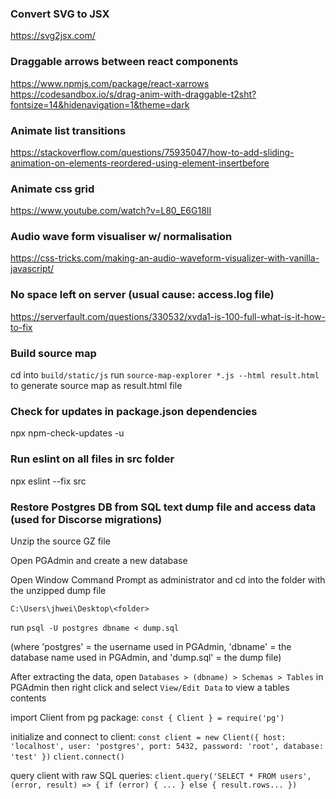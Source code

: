 ### Convert SVG to JSX

https://svg2jsx.com/

### Draggable arrows between react components

https://www.npmjs.com/package/react-xarrows
https://codesandbox.io/s/drag-anim-with-draggable-t2sht?fontsize=14&hidenavigation=1&theme=dark

### Animate list transitions

https://stackoverflow.com/questions/75935047/how-to-add-sliding-animation-on-elements-reordered-using-element-insertbefore

### Animate css grid

https://www.youtube.com/watch?v=L80_E6G18II

### Audio wave form visualiser w/ normalisation

https://css-tricks.com/making-an-audio-waveform-visualizer-with-vanilla-javascript/

### No space left on server (usual cause: access.log file)

https://serverfault.com/questions/330532/xvda1-is-100-full-what-is-it-how-to-fix

### Build source map

cd into `build/static/js`
run `source-map-explorer *.js --html result.html` to generate source map as result.html file

### Check for updates in package.json dependencies

npx npm-check-updates -u

### Run eslint on all files in src folder

npx eslint --fix src

### Restore Postgres DB from SQL text dump file and access data (used for Discorse migrations)

Unzip the source GZ file

Open PGAdmin and create a new database

Open Window Command Prompt as administrator and cd into the folder with the unzipped dump file

`C:\Users\jhwei\Desktop\<folder>`

run `psql -U postgres dbname < dump.sql`

(where 'postgres' = the username used in PGAdmin, 'dbname' = the database name used in PGAdmin, and 'dump.sql' = the dump file)

After extracting the data, open `Databases > (dbname) > Schemas > Tables` in PGAdmin then right click and select `View/Edit Data` to view a tables contents

import Client from pg package:
`const { Client } = require('pg')`

initialize and connect to client:
`const client = new Client({ host: 'localhost', user: 'postgres', port: 5432, password: 'root', database: 'test' })`
`client.connect()`

query client with raw SQL queries:
`client.query('SELECT * FROM users', (error, result) => { if (error) { ... } else { result.rows... })`
